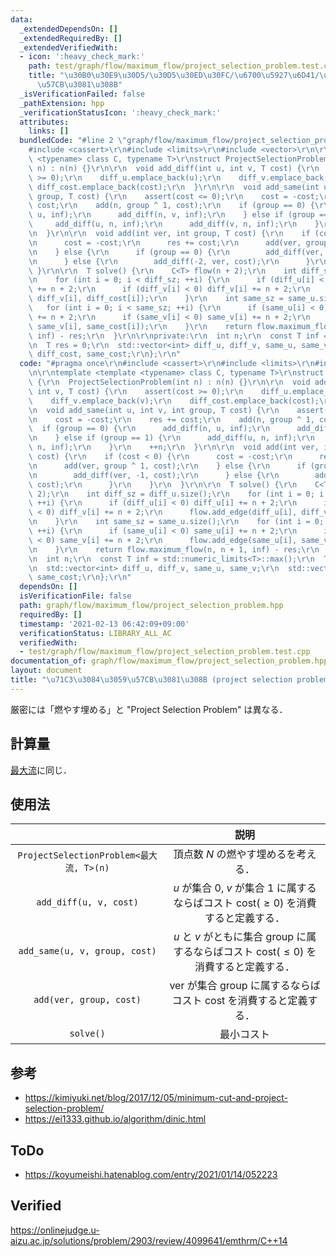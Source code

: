 ```yaml
---
data:
  _extendedDependsOn: []
  _extendedRequiredBy: []
  _extendedVerifiedWith:
  - icon: ':heavy_check_mark:'
    path: test/graph/flow/maximum_flow/project_selection_problem.test.cpp
    title: "\u30B0\u30E9\u30D5/\u30D5\u30ED\u30FC/\u6700\u5927\u6D41/\u71C3\u3084\u3059\
      \u57CB\u3081\u308B"
  _isVerificationFailed: false
  _pathExtension: hpp
  _verificationStatusIcon: ':heavy_check_mark:'
  attributes:
    links: []
  bundledCode: "#line 2 \"graph/flow/maximum_flow/project_selection_problem.hpp\"\n\
    #include <cassert>\r\n#include <limits>\r\n#include <vector>\r\n\r\ntemplate <template\
    \ <typename> class C, typename T>\r\nstruct ProjectSelectionProblem {\r\n  ProjectSelectionProblem(int\
    \ n) : n(n) {}\r\n\r\n  void add_diff(int u, int v, T cost) {\r\n    assert(cost\
    \ >= 0);\r\n    diff_u.emplace_back(u);\r\n    diff_v.emplace_back(v);\r\n   \
    \ diff_cost.emplace_back(cost);\r\n  }\r\n\r\n  void add_same(int u, int v, int\
    \ group, T cost) {\r\n    assert(cost <= 0);\r\n    cost = -cost;\r\n    res +=\
    \ cost;\r\n    add(n, group ^ 1, cost);\r\n    if (group == 0) {\r\n      add_diff(n,\
    \ u, inf);\r\n      add_diff(n, v, inf);\r\n    } else if (group == 1) {\r\n \
    \     add_diff(u, n, inf);\r\n      add_diff(v, n, inf);\r\n    }\r\n    ++n;\r\
    \n  }\r\n\r\n  void add(int ver, int group, T cost) {\r\n    if (cost < 0) {\r\
    \n      cost = -cost;\r\n      res += cost;\r\n      add(ver, group ^ 1, cost);\r\
    \n    } else {\r\n      if (group == 0) {\r\n        add_diff(ver, -1, cost);\r\
    \n      } else {\r\n        add_diff(-2, ver, cost);\r\n      }\r\n    }\r\n \
    \ }\r\n\r\n  T solve() {\r\n    C<T> flow(n + 2);\r\n    int diff_sz = diff_u.size();\r\
    \n    for (int i = 0; i < diff_sz; ++i) {\r\n      if (diff_u[i] < 0) diff_u[i]\
    \ += n + 2;\r\n      if (diff_v[i] < 0) diff_v[i] += n + 2;\r\n      flow.add_edge(diff_u[i],\
    \ diff_v[i], diff_cost[i]);\r\n    }\r\n    int same_sz = same_u.size();\r\n \
    \   for (int i = 0; i < same_sz; ++i) {\r\n      if (same_u[i] < 0) same_u[i]\
    \ += n + 2;\r\n      if (same_v[i] < 0) same_v[i] += n + 2;\r\n      flow.add_edge(same_u[i],\
    \ same_v[i], same_cost[i]);\r\n    }\r\n    return flow.maximum_flow(n, n + 1,\
    \ inf) - res;\r\n  }\r\n\r\nprivate:\r\n  int n;\r\n  const T inf = std::numeric_limits<T>::max();\r\
    \n  T res = 0;\r\n  std::vector<int> diff_u, diff_v, same_u, same_v;\r\n  std::vector<T>\
    \ diff_cost, same_cost;\r\n};\r\n"
  code: "#pragma once\r\n#include <cassert>\r\n#include <limits>\r\n#include <vector>\r\
    \n\r\ntemplate <template <typename> class C, typename T>\r\nstruct ProjectSelectionProblem\
    \ {\r\n  ProjectSelectionProblem(int n) : n(n) {}\r\n\r\n  void add_diff(int u,\
    \ int v, T cost) {\r\n    assert(cost >= 0);\r\n    diff_u.emplace_back(u);\r\n\
    \    diff_v.emplace_back(v);\r\n    diff_cost.emplace_back(cost);\r\n  }\r\n\r\
    \n  void add_same(int u, int v, int group, T cost) {\r\n    assert(cost <= 0);\r\
    \n    cost = -cost;\r\n    res += cost;\r\n    add(n, group ^ 1, cost);\r\n  \
    \  if (group == 0) {\r\n      add_diff(n, u, inf);\r\n      add_diff(n, v, inf);\r\
    \n    } else if (group == 1) {\r\n      add_diff(u, n, inf);\r\n      add_diff(v,\
    \ n, inf);\r\n    }\r\n    ++n;\r\n  }\r\n\r\n  void add(int ver, int group, T\
    \ cost) {\r\n    if (cost < 0) {\r\n      cost = -cost;\r\n      res += cost;\r\
    \n      add(ver, group ^ 1, cost);\r\n    } else {\r\n      if (group == 0) {\r\
    \n        add_diff(ver, -1, cost);\r\n      } else {\r\n        add_diff(-2, ver,\
    \ cost);\r\n      }\r\n    }\r\n  }\r\n\r\n  T solve() {\r\n    C<T> flow(n +\
    \ 2);\r\n    int diff_sz = diff_u.size();\r\n    for (int i = 0; i < diff_sz;\
    \ ++i) {\r\n      if (diff_u[i] < 0) diff_u[i] += n + 2;\r\n      if (diff_v[i]\
    \ < 0) diff_v[i] += n + 2;\r\n      flow.add_edge(diff_u[i], diff_v[i], diff_cost[i]);\r\
    \n    }\r\n    int same_sz = same_u.size();\r\n    for (int i = 0; i < same_sz;\
    \ ++i) {\r\n      if (same_u[i] < 0) same_u[i] += n + 2;\r\n      if (same_v[i]\
    \ < 0) same_v[i] += n + 2;\r\n      flow.add_edge(same_u[i], same_v[i], same_cost[i]);\r\
    \n    }\r\n    return flow.maximum_flow(n, n + 1, inf) - res;\r\n  }\r\n\r\nprivate:\r\
    \n  int n;\r\n  const T inf = std::numeric_limits<T>::max();\r\n  T res = 0;\r\
    \n  std::vector<int> diff_u, diff_v, same_u, same_v;\r\n  std::vector<T> diff_cost,\
    \ same_cost;\r\n};\r\n"
  dependsOn: []
  isVerificationFile: false
  path: graph/flow/maximum_flow/project_selection_problem.hpp
  requiredBy: []
  timestamp: '2021-02-13 06:42:09+09:00'
  verificationStatus: LIBRARY_ALL_AC
  verifiedWith:
  - test/graph/flow/maximum_flow/project_selection_problem.test.cpp
documentation_of: graph/flow/maximum_flow/project_selection_problem.hpp
layout: document
title: "\u71C3\u3084\u3059\u57CB\u3081\u308B (project selection problem)"
---
```


厳密には「燃やす埋める」と "Project Selection Problem" は異なる．


## 計算量

[最大流](maximum_flow.md)に同じ．


## 使用法

||説明|
|:--:|:--:|
|`ProjectSelectionProblem<最大流, T>(n)`|頂点数 $N$ の燃やす埋めるを考える．|
|`add_diff(u, v, cost)`|$u$ が集合 $0$, $v$ が集合 $1$ に属するならばコスト $\mathrm{cost}(\geq 0)$ を消費すると定義する．|
|`add_same(u, v, group, cost)`|$u$ と $v$ がともに集合 $\mathrm{group}$ に属するならばコスト $\mathrm{cost}(\leq 0)$ を消費すると定義する．|
|`add(ver, group, cost)`|$\mathrm{ver}$ が集合 $\mathrm{group}$ に属するならばコスト $\mathrm{cost}$ を消費すると定義する．|
|`solve()`|最小コスト|


## 参考

- https://kimiyuki.net/blog/2017/12/05/minimum-cut-and-project-selection-problem/
- https://ei1333.github.io/algorithm/dinic.html


## ToDo

- https://koyumeishi.hatenablog.com/entry/2021/01/14/052223


## Verified

https://onlinejudge.u-aizu.ac.jp/solutions/problem/2903/review/4099641/emthrm/C++14
